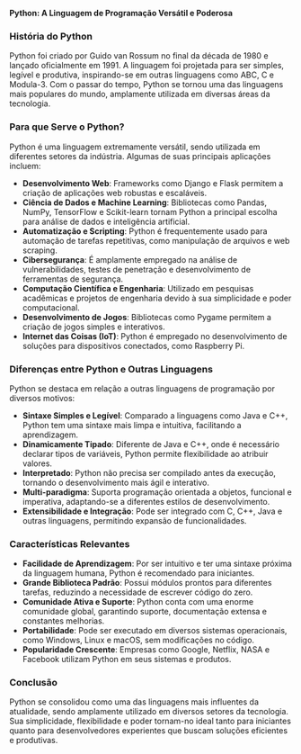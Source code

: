 **Python: A Linguagem de Programação Versátil e Poderosa**

### História do Python
Python foi criado por Guido van Rossum no final da década de 1980 e lançado oficialmente em 1991. A linguagem foi projetada para ser simples, legível e produtiva, inspirando-se em outras linguagens como ABC, C e Modula-3. Com o passar do tempo, Python se tornou uma das linguagens mais populares do mundo, amplamente utilizada em diversas áreas da tecnologia.

### Para que Serve o Python?
Python é uma linguagem extremamente versátil, sendo utilizada em diferentes setores da indústria. Algumas de suas principais aplicações incluem:
- **Desenvolvimento Web**: Frameworks como Django e Flask permitem a criação de aplicações web robustas e escaláveis.
- **Ciência de Dados e Machine Learning**: Bibliotecas como Pandas, NumPy, TensorFlow e Scikit-learn tornam Python a principal escolha para análise de dados e inteligência artificial.
- **Automatização e Scripting**: Python é frequentemente usado para automação de tarefas repetitivas, como manipulação de arquivos e web scraping.
- **Cibersegurança**: É amplamente empregado na análise de vulnerabilidades, testes de penetração e desenvolvimento de ferramentas de segurança.
- **Computação Científica e Engenharia**: Utilizado em pesquisas acadêmicas e projetos de engenharia devido à sua simplicidade e poder computacional.
- **Desenvolvimento de Jogos**: Bibliotecas como Pygame permitem a criação de jogos simples e interativos.
- **Internet das Coisas (IoT)**: Python é empregado no desenvolvimento de soluções para dispositivos conectados, como Raspberry Pi.

### Diferenças entre Python e Outras Linguagens
Python se destaca em relação a outras linguagens de programação por diversos motivos:
- **Sintaxe Simples e Legível**: Comparado a linguagens como Java e C++, Python tem uma sintaxe mais limpa e intuitiva, facilitando a aprendizagem.
- **Dinamicamente Tipado**: Diferente de Java e C++, onde é necessário declarar tipos de variáveis, Python permite flexibilidade ao atribuir valores.
- **Interpretado**: Python não precisa ser compilado antes da execução, tornando o desenvolvimento mais ágil e interativo.
- **Multi-paradigma**: Suporta programação orientada a objetos, funcional e imperativa, adaptando-se a diferentes estilos de desenvolvimento.
- **Extensibilidade e Integração**: Pode ser integrado com C, C++, Java e outras linguagens, permitindo expansão de funcionalidades.

### Características Relevantes
- **Facilidade de Aprendizagem**: Por ser intuitivo e ter uma sintaxe próxima da linguagem humana, Python é recomendado para iniciantes.
- **Grande Biblioteca Padrão**: Possui módulos prontos para diferentes tarefas, reduzindo a necessidade de escrever código do zero.
- **Comunidade Ativa e Suporte**: Python conta com uma enorme comunidade global, garantindo suporte, documentação extensa e constantes melhorias.
- **Portabilidade**: Pode ser executado em diversos sistemas operacionais, como Windows, Linux e macOS, sem modificações no código.
- **Popularidade Crescente**: Empresas como Google, Netflix, NASA e Facebook utilizam Python em seus sistemas e produtos.

### Conclusão
Python se consolidou como uma das linguagens mais influentes da atualidade, sendo amplamente utilizado em diversos setores da tecnologia. Sua simplicidade, flexibilidade e poder tornam-no ideal tanto para iniciantes quanto para desenvolvedores experientes que buscam soluções eficientes e produtivas.

